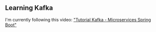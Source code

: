 ## Learning Kafka
I'm currently following this video: ["Tutorial Kafka - Microservices Spring Boot"](https://www.youtube.com/watch?v=SqVfCyfCJqw) 

